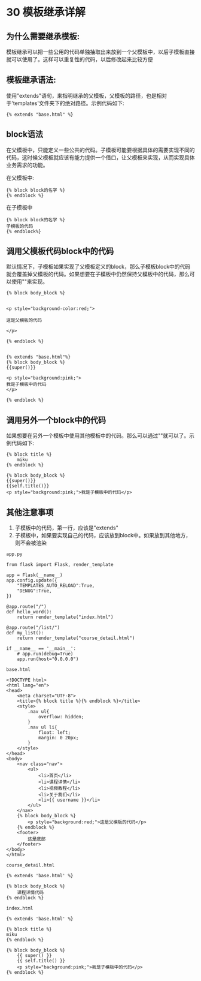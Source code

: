 # 30 模板继承详解

## 为什么需要继承模板:

模板继承可以把一些公用的代码单独抽取出来放到一个父模板中，以后子模板直接就可以使用了。这样可以重复性的代码，以后修改起来比较方便

## 模板继承语法:

使用"extends"语句，来指明继承的父模板，父模板的路径，也是相对于'templates'文件夹下的绝对路径。示例代码如下:

```text
{% extends "base.html" %}
```

## block语法

在父模板中，只能定义一些公共的代码。子模板可能要根据具体的需要实现不同的代码，这时候父模板就应该有能力提供一个借口，让父模板来实现，从而实现具体业务需求的功能。

在父模板中:

```text
{% block block的名字 %}
{% endblock %}
```

在子模板中

```text
{% block block的名字 %}
子模板的代码
{% endblock%}
```

## 调用父模板代码block中的代码

默认情况下，子模板如果实现了父模板定义的block，那么子模板block中的代码就会覆盖掉父模板的代码。如果想要在子模板中仍然保持父模板中的代码，那么可以使用""来实现。

```text
{% block body_block %}


<p style="background-color:red;">

这是父模板的代码

</p>

{% endblock %}


{% extends "base.html"%}
{% block body_block %}
{{super()}}

<p style="background:pink;">
我是子模板中的代码
</p>

{% endblock %}
```

## 调用另外一个block中的代码

如果想要在另外一个模板中使用其他模板中的代码。那么可以通过""就可以了。示例代码如下:

```text
{% block title %}
    miku
{% endblock %}

{% block body_block %}
{{super()}}
{{self.title()}}
<p style="background:pink;">我是子模版中的代码</p>
```

## 其他注意事项

1. 子模板中的代码，第一行，应该是"extends"
2. 子模板中，如果要实现自己的代码，应该放到block中。如果放到其他地方，则不会被渲染

```text
app.py

from flask import Flask, render_template

app = Flask(__name__)
app.config.update({
    "TEMPLATES_AUTO_RELOAD":True,
    "DENUG":True,
})

@app.route("/")
def hello_word():
    return render_template("index.html")

@app.route("/list/")
def my_list():
    return render_template("course_detail.html")

if __name__ == '__main__':
    # app.run(debug=True)
    app.run(host="0.0.0.0")
```

```text
base.html

<!DOCTYPE html>
<html lang="en">
<head>
    <meta charset="UTF-8">
    <title>{% block title %}{% endblock %}</title>
    <style>
        .nav ul{
            overflow: hidden;
        }
        .nav ul li{
            float: left;
            margin: 0 20px;
        }
    </style>
</head>
<body>
    <nav class="nav">
        <ul>
            <li>首页</li>
            <li>课程详情</li>
            <li>视频教程</li>
            <li>关于我们</li>
            <li>{{ username }}</li>
        </ul>
    </nav>
    {% block body_block %}
        <p style="background:red;">这是父模板的代码</p>
    {% endblock %}
    <footer>
        这是底部
    </footer>
</body>
</html>
```

```text
course_detail.html

{% extends 'base.html' %}

{% block body_block %}
    课程详情代码
{% endblock %}
```

```text
index.html

{% extends 'base.html' %}

{% block title %}
miku
{% endblock %}

{% block body_block %}
    {{ super() }}
    {{ self.title() }}
    <p style="background:pink;">我是子模板中的代码</p>
{% endblock %}
```

